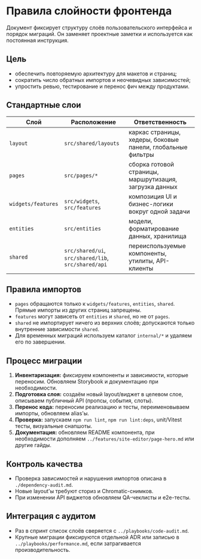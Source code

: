 # Правила слойности фронтенда

Документ фиксирует структуру слоёв пользовательского интерфейса и порядок миграций. Он заменяет проектные заметки и используется как постоянная инструкция.

## Цель
- обеспечить повторяемую архитектуру для макетов и страниц;
- сократить число обратных импортов и неочевидных зависимостей;
- упростить ревью, тестирование и перенос фич между продуктами.

## Стандартные слои
| Слой | Расположение | Ответственность |
|------|--------------|-----------------|
| `layout` | `src/shared/layouts` | каркас страницы, хедеры, боковые панели, глобальные фильтры |
| `pages` | `src/pages/*` | сборка готовой страницы, маршрутизация, загрузка данных |
| `widgets/features` | `src/widgets`, `src/features` | композиция UI и бизнес-логики вокруг одной задачи |
| `entities` | `src/entities` | модели, форматирование данных, хранилища |
| `shared` | `src/shared/ui`, `src/shared/lib`, `src/shared/api` | переиспользуемые компоненты, утилиты, API-клиенты |

## Правила импортов
- `pages` обращаются только к `widgets/features`, `entities`, `shared`. Прямые импорты из других страниц запрещены.
- `features` могут зависеть от `entities` и `shared`, но не от `pages`.
- `shared` не импортирует ничего из верхних слоёв; допускаются только внутренние зависимости `shared`.
- Для временных миграций используем каталог `internal/*` и удаляем его по завершении.

## Процесс миграции
1. **Инвентаризация:** фиксируем компоненты и зависимости, которые переносим. Обновляем Storybook и документацию при необходимости.
2. **Подготовка слоя:** создаём новый layout/виджет в целевом слое, описываем публичный API (пропсы, события, слоты).
3. **Перенос кода:** переносим реализацию и тесты, переименовываем импорты, обновляем alias'ы.
4. **Проверка:** запускаем `npm run lint`, `npm run lint:deps`, unit/Vitest тесты, визуальные снапшоты.
5. **Документация:** обновляем README компонента, при необходимости дополняем `../features/site-editor/page-hero.md` или другие гайды.

## Контроль качества
- Проверка зависимостей и нарушения импортов описана в `./dependency-audit.md`.
- Новые layout'ы требуют сториз и Chromatic-снимков.
- При изменении API виджетов обновляем QA-чеклисты и e2e-тесты.

## Интеграция с аудитом
- Раз в спринт список слоёв сверяется с `../playbooks/code-audit.md`.
- Крупные миграции фиксируются отдельной ADR или записью в `../playbooks/performance.md`, если затрагивается производительность.
